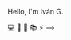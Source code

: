 Hello, I'm Iván G.

💻 <Currently working as CSU Helpdesk>
🤖 <Currently learning Android-Kotlin>
👯 <Looking to collaborate on small Kotlin projects to keep learning>
📚 <Looking for help to learn much more>
⚡ <CSU trying to be a real programmer>
-->
